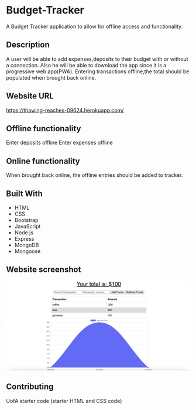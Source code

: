 # Budget-Tracker

A Budget Tracker application to allow for offline access and functionality.

## Description

A user will be able to add expenses,deposits to their budget with or without a connection.
Also he will be able to download the app since it is a progressive web app(PWA).
Entering transactions offline,the total should be populated when brought back online.

## Website URL

https://thawing-reaches-09624.herokuapp.com/

## Offline functionality

Enter deposits offline
Enter expenses offline

## Online functionality

When brought back online, the offline entries should be added to tracker.

## Built With

- HTML
- CSS
- Bootstrap
- JavaScript
- Node.js
- Express
- MongoDB
- Mongoose

## Website screenshot

![alt text](/public/images/homepage.png)

## Contributing

UofA starter code (starter HTML and CSS code)
